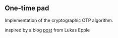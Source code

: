 One-time pad
---------------

Implementation of the cryptographic OTP algorithm.

inspired by a blog [post](http://lukasepple.de/blog/otp-py) from Lukas Epple
